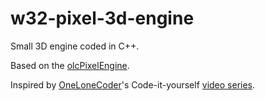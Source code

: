 # w32-pixel-3d-engine

Small 3D engine coded in C++.

Based on the [olcPixelEngine](https://github.com/OneLoneCoder/olcPixelGameEngine).

Inspired by [OneLoneCoder](https://github.com/OneLoneCoder)'s Code-it-yourself [video series](https://www.youtube.com/playlist?list=PLrOv9FMX8xJE8NgepZR1etrsU63fDDGxO).
